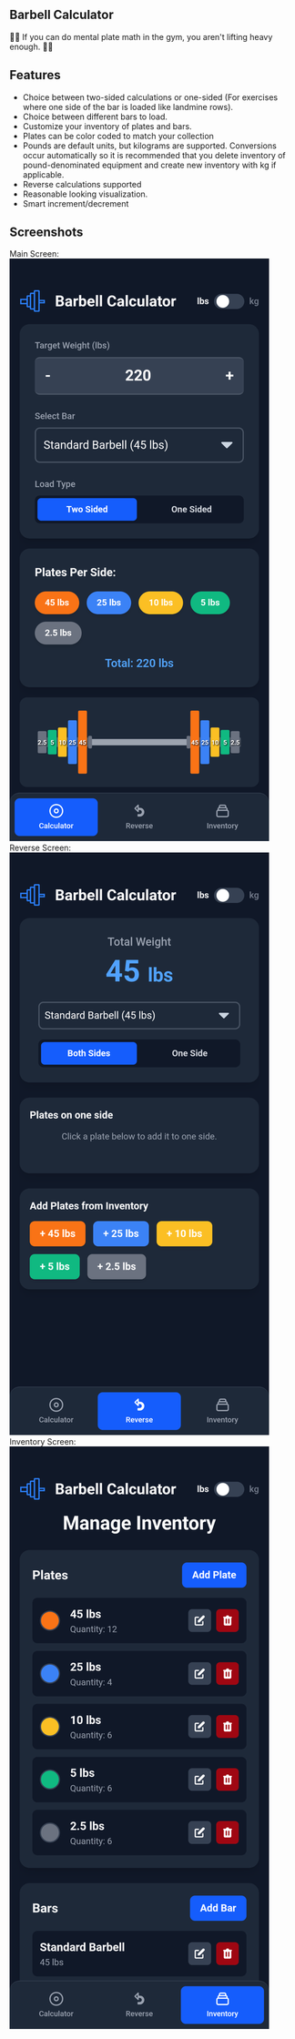 ## Barbell Calculator

💪🏻 If you can do mental plate math in the gym, you aren't lifting heavy enough. 💪🏻

## Features
- Choice between two-sided calculations or one-sided (For exercises where one side of the bar is loaded like landmine rows).
- Choice between different bars to load. 
- Customize your inventory of plates and bars. 
- Plates can be color coded to match your collection
- Pounds are default units, but kilograms are supported. Conversions occur automatically so it is recommended that you delete inventory of pound-denominated equipment and create new inventory with kg if applicable.
- Reverse calculations supported
- Reasonable looking visualization.
- Smart increment/decrement

## Screenshots
Main Screen: ![Main Screen](screenshots/1.png)
Reverse Screen: ![Reverse Screen](screenshots/2.png)
Inventory Screen: ![Inventory Screen](screenshots/3.png)
